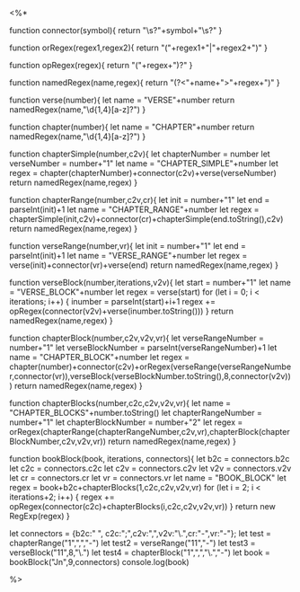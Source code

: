 <%* 

function connector(symbol){
	return "\\s?"+symbol+"\\s?"
}

function orRegex(regex1,regex2){
	return "("+regex1+"|"+regex2+")"
}

function opRegex(regex){
	return "("+regex+")?"
}

function namedRegex(name,regex){
	return "(?<"+name+">"+regex+")"
}

function verse(number){
	let name = "VERSE"+number
	return namedRegex(name,"\\d{1,4}[a-z]?")
}

function chapter(number){
	let name = "CHAPTER"+number
	return namedRegex(name,"\\d{1,4}[a-z]?")
}

function chapterSimple(number,c2v){
	let chapterNumber = number
	let verseNumber = number+"1"
	let name = "CHAPTER_SIMPLE"+number
	let regex = chapter(chapterNumber)+connector(c2v)+verse(verseNumber)
	return namedRegex(name,regex)
}

function chapterRange(number,c2v,cr){
	let init = number+"1"
	let end = parseInt(init)+1
	let name = "CHAPTER_RANGE"+number
	let regex = chapterSimple(init,c2v)+connector(cr)+chapterSimple(end.toString(),c2v)
	return namedRegex(name,regex)
}

function verseRange(number,vr){
	let init = number+"1"
	let end = parseInt(init)+1
	let name = "VERSE_RANGE"+number
	let regex = verse(init)+connector(vr)+verse(end)
	return namedRegex(name,regex)
}

function verseBlock(number,iterations,v2v){
	let start = number+"1"
	let name = "VERSE_BLOCK"+number
	let regex = verse(start)
	for (let i = 0; i < iterations; i++) {
		inumber = parseInt(start)+i+1
		regex += opRegex(connector(v2v)+verse(inumber.toString()))
	}
	return namedRegex(name,regex)
}

function chapterBlock(number,c2v,v2v,vr){
	let verseRangeNumber = number+"1"
	let verseBlockNumber = parseInt(verseRangeNumber)+1
	let name = "CHAPTER_BLOCK"+number
	let regex = chapter(number)+connector(c2v)+orRegex(verseRange(verseRangeNumber,connector(vr)),verseBlock(verseBlockNumber.toString(),8,connector(v2v)))
	return namedRegex(name,regex)
}

function chapterBlocks(number,c2c,c2v,v2v,vr){
	let name = "CHAPTER_BLOCKS"+number.toString()
	let chapterRangeNumber = number+"1"
	let chapterBlockNumber = number+"2"
	let regex = orRegex(chapterRange(chapterRangeNumber,c2v,vr),chapterBlock(chapterBlockNumber,c2v,v2v,vr))
	return namedRegex(name,regex)
}

function bookBlock(book, iterations, connectors){
	let b2c = connectors.b2c
	let c2c = connectors.c2c
	let c2v = connectors.c2v
	let v2v = connectors.v2v
	let cr = connectors.cr
	let vr = connectors.vr
	let name = "BOOK_BLOCK"
	let regex = book+b2c+chapterBlocks(1,c2c,c2v,v2v,vr)
	for (let i = 2; i < iterations+2; i++) {
		regex += opRegex(connector(c2c)+chapterBlocks(i,c2c,c2v,v2v,vr))
	}
	return new RegExp(regex)
}

let connectors = {b2c:" ", c2c:";",c2v:",",v2v:"\\.",cr:"-",vr:"-"};
let test = chapterRange("1",",","-")
let test2 = verseRange("11","-")
let test3 = verseBlock("11",8,"\\.")
let test4 = chapterBlock("1",",","\\.","-")
let book = bookBlock("Jn",9,connectors)
console.log(book)

%>